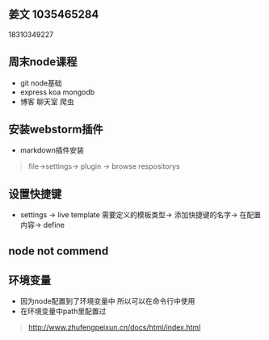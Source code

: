 ## 姜文  1035465284
18310349227

## 周末node课程
- git node基础
- express koa mongodb
- 博客 聊天室 爬虫

## 安装webstorm插件
- markdown插件安装

> file->settings-> plugin -> browse respositorys

## 设置快捷键
- settings -> live template 需要定义的模板类型-> 添加快捷键的名字-> 在配置内容-> define 

## node not commend

## 环境变量
- 因为node配置到了环境变量中 所以可以在命令行中使用
- 在环境变量中path里配置过


> http://www.zhufengpeixun.cn/docs/html/index.html
